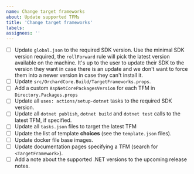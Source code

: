 ```yaml
---
name: Change target frameworks
about: Update supported TFMs
title: 'Change target frameworks'
labels: 
assignees: ''
---
```


- [ ] Update `global.json` to the required SDK version.
Use the minimal SDK version required, the `rollForward` rule will pick the latest version available on the machine. It's up to the user to update their SDK to the version they want in case there is an update and we don't want to force them into a newer version in case they can't install it.
- [ ] Update `src/OrchardCore.Build/TargetFrameworks.props`.
- [ ] Add a custom `AspNetCorePackagesVersion` for each TFM in `Directory.Packages.props`
- [ ] Update all `uses: actions/setup-dotnet` tasks to the required SDK version.
- [ ] Update all `dotnet publish`, `dotnet build` and `dotnet test` calls to the latest TFM, if specified.
- [ ] Update all `tasks.json` files to target the latest TFM
- [ ] Update the list of template **choices** (see the `template.json` files).
- [ ] Update docker file base images.
- [ ] Update documentation pages specifying a TFM (search for `<TargetFramework>`).
- [ ] Add a note about the supported .NET versions to the upcoming release notes.
